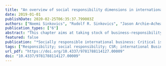 ```yaml
---
title: "An overview of social responsibility dimensions in international business"
date: 2019-01-01
publishDate: 2020-02-25T06:35:37.799003Z
authors: ["Noemi Sinkovics", "Rudolf R. Sinkovics", "Jason Archie–Acheampong"]
publication_types: ["6"]
abstract: "This chapter aims at taking stock of business-responsibility-related studies in international business (IB) research. Key features of this literature review include (1) a broad search strategy capturing both positive and negative aspects of responsibility, (2) not imposing any constraints on the time period, and (3) extending the search to all IB journals included in the Web of Science database. By incorporating both responsible and irresponsible behavior in the search strategy, we are able to provide a holistic map of responsibility-related research in IB."
featured: false
publication: "*Socially responsible international business: Critical issues and the way forward*"
tags: ["Responsibility; social responsibility; CSR; international Business; IB"]
url_pdf: "https://doi.org/10.4337/9781788114127.00009"
doi: "10.4337/9781788114127.00009"
---
```


